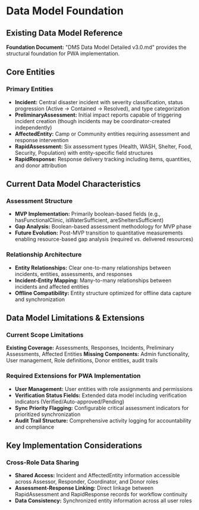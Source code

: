 # Data Model Foundation

## Existing Data Model Reference
**Foundation Document:** "DMS Data Model Detailed v3.0.md" provides the structural foundation for PWA implementation.

## Core Entities

### Primary Entities
- **Incident:** Central disaster incident with severity classification, status progression (Active → Contained → Resolved), and type categorization
- **PreliminaryAssessment:** Initial impact reports capable of triggering incident creation (though incidents may be coordinator-created independently)
- **AffectedEntity:** Camp or Community entities requiring assessment and response intervention
- **RapidAssessment:** Six assessment types (Health, WASH, Shelter, Food, Security, Population) with entity-specific field structures
- **RapidResponse:** Response delivery tracking including items, quantities, and donor attribution

## Current Data Model Characteristics

### Assessment Structure
- **MVP Implementation:** Primarily boolean-based fields (e.g., hasFunctionalClinic, isWaterSufficient, areSheltersSufficient)
- **Gap Analysis:** Boolean-based assessment methodology for MVP phase
- **Future Evolution:** Post-MVP transition to quantitative measurements enabling resource-based gap analysis (required vs. delivered resources)

### Relationship Architecture
- **Entity Relationships:** Clear one-to-many relationships between incidents, entities, assessments, and responses
- **Incident-Entity Mapping:** Many-to-many relationships between incidents and affected entities
- **Offline Compatibility:** Entity structure optimized for offline data capture and synchronization

## Data Model Limitations & Extensions

### Current Scope Limitations
**Existing Coverage:** Assessments, Responses, Incidents, Preliminary Assessments, Affected Entities
**Missing Components:** Admin functionality, User management, Role definitions, Donor entities, audit trails

### Required Extensions for PWA Implementation
- **User Management:** User entities with role assignments and permissions
- **Verification Status Fields:** Extended data model including verification indicators (Verified/Auto-approved/Pending)
- **Sync Priority Flagging:** Configurable critical assessment indicators for prioritized synchronization
- **Audit Trail Structure:** Comprehensive activity logging for accountability and compliance

## Key Implementation Considerations

### Cross-Role Data Sharing
- **Shared Access:** Incident and AffectedEntity information accessible across Assessor, Responder, Coordinator, and Donor roles
- **Assessment-Response Linking:** Direct linkage between RapidAssessment and RapidResponse records for workflow continuity
- **Data Consistency:** Synchronized entity information across all user roles
